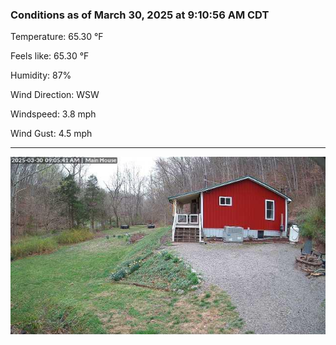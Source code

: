 ### Conditions as of March 30, 2025 at 9:10:56 AM CDT 

Temperature: 65.30 &deg;F

Feels like: 65.30 &deg;F

Humidity: 87%

Wind Direction: WSW

Windspeed: 3.8 mph

Wind Gust: 4.5 mph

---

<img src="./images/latest.jpeg"/>

